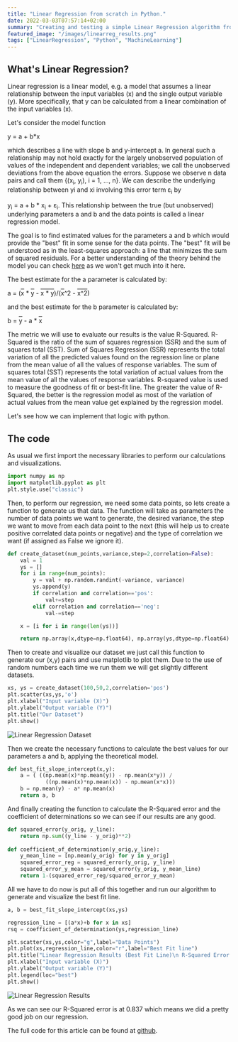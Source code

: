 ```yaml
---
title: "Linear Regression from scratch in Python."
date: 2022-03-03T07:57:14+02:00
summary: "Creating and testing a simple Linear Regression algorithm from scratch in Python."
featured_image: "/images/linearreg_results.png"
tags: ["LinearRegression", "Python", "MachineLearning"]
---
```


## What's Linear Regression?

Linear regression is a linear model, e.g. a model that assumes a linear relationship between the input variables (x) and the single output variable (y). More specifically, that y can be calculated from a linear combination of the input variables (x).

Let's consider the model function

y = a + b*x

which describes a line with slope b and y-intercept a. In general such a relationship may not hold exactly for the largely unobserved population of values of the independent and dependent variables; we call the unobserved deviations from the above equation the errors. Suppose we observe n data pairs and call them {(x<sub>i</sub>, y<sub>i</sub>), i = 1, ..., n}. We can describe the underlying relationship between yi and xi involving this error term ε<sub>i</sub> by

y<sub>i</sub> = a + b * x<sub>i</sub> + ε<sub>i</sub>.
This relationship between the true (but unobserved) underlying parameters a and b and the data points is called a linear regression model.

The goal is to find estimated values for the parameters a and b which would provide the "best" fit in some sense for the data points.
The "best" fit will be understood as in the least-squares approach: a line that minimizes the sum of squared residuals. For a better understanding of the theory behind the model you can check [here](https://www.mit.edu/~6.s085/notes/lecture3.pdf) as we won't get much into it here.

The best estimate for the a parameter is calculated by: 

a = (<span style="text-decoration:overline">x</span> * <span style="text-decoration:overline">y</span> - <span style="text-decoration:overline">x * y</span>)/(<span style="text-decoration:overline">x</span>^2 - <span style="text-decoration:overline">x^2</span>)

and the best estimate for the b parameter is calculated by:

b = <span style="text-decoration:overline">y</span> - a * <span style="text-decoration:overline">x</span>

The metric we will use to evaluate our results is the value R-Squared.
R-Squared is the ratio of the sum of squares regression (SSR) and the sum of squares total (SST). Sum of Squares Regression (SSR) represents the total variation of all the predicted values found on the regression line or plane from the mean value of all the values of response variables. The sum of squares total (SST) represents the total variation of actual values from the mean value of all the values of response variables. R-squared value is used to measure the goodness of fit or best-fit line. The greater the value of R-Squared, the better is the regression model as most of the variation of actual values from the mean value get explained by the regression model.

Let's see how we can implement that logic with python.

## The code

As usual we first import the necessary libraries to perform our calculations and visualizations.

```python
import numpy as np
import matplotlib.pyplot as plt
plt.style.use("classic")
```

Then, to perform our regression, we need some data points, so lets create a function to generate us that data.
The function will take as parameters the number of data points we want to generate, the desired variance, the step we want to move from each data point to the next (this will help us to create positive correlated data points or negative) and the type of correlation we want (if assigned as False we ignore it).

```python
def create_dataset(num_points,variance,step=2,correlation=False):
	val = 1
	ys = []
	for i in range(num_points):
		y = val + np.random.randint(-variance, variance)
		ys.append(y)
		if correlation and correlation=='pos':
			val+=step
		elif correlation and correlation=='neg':
			val-=step

	x = [i for i in range(len(ys))]

	return np.array(x,dtype=np.float64), np.array(ys,dtype=np.float64)
```

Then to create and visualize our dataset we just call this function to generate our (x,y) pairs and use matplotlib to plot them. Due to the use of random numbers each time we run them we will get slightly different datasets.

```python
xs, ys = create_dataset(100,50,2,correlation='pos') 
plt.scatter(xs,ys,'o')
plt.xlabel("Input variable (X)")
plt.ylabel("Output variable (Y)")
plt.title("Our Dataset")
plt.show()
```
![Linear Regression Dataset](/images/linearreg_data.png)

Then we create the necessary  functions to calculate the best values for our parameters a and b, applying the theoretical model.

```python
def best_fit_slope_intercept(x,y):
	a = ( ((np.mean(x)*np.mean(y)) - np.mean(x*y)) /
			((np.mean(x)*np.mean(x)) - np.mean(x*x)))
	b = np.mean(y) - a* np.mean(x)
	return a, b
```

And finally creating the function to calculate the R-Squared error and the coefficient of determinations so we can see if our results are any good. 

```python
def squared_error(y_orig, y_line):
	return np.sum((y_line - y_orig)**2)
		
def coefficient_of_determination(y_orig,y_line):
	y_mean_line = [np.mean(y_orig) for y in y_orig]	
	squared_error_reg = squared_error(y_orig, y_line)
	squared_error_y_mean = squared_error(y_orig, y_mean_line)
	return 1-(squared_error_reg/squared_error_y_mean)
```

All we have to do now is put all of this together and run our algorithm to generate and visualize the best fit line.

```python
a, b = best_fit_slope_intercept(xs,ys)

regression_line = [(a*x)+b for x in xs]
rsq = coefficient_of_determination(ys,regression_line)

plt.scatter(xs,ys,color="g",label="Data Points")
plt.plot(xs,regression_line,color="r",label="Best Fit line")
plt.title("Linear Regression Results (Best Fit Line)\n R-Squared Error = {}".format(np.round(rsq,3)))
plt.xlabel("Input variable (X)")
plt.ylabel("Output variable (Y)")
plt.legend(loc="best")
plt.show()
```

![Linear Regression Results](/images/linearreg_results.png)

As we can see our R-Squared error is at 0.837 which means we did a pretty good job on our regression.

The full code for this article can be found at [github](https://github.com/NikosAvg/Blog_Codes/blob/main/linearregression.py).
